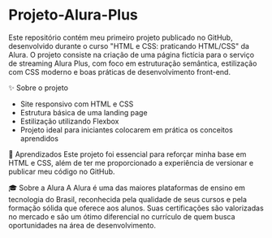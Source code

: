# Projeto-Alura-Plus
Este repositório contém meu primeiro projeto publicado no GitHub, desenvolvido durante o curso "HTML e CSS: praticando HTML/CSS" da Alura. O projeto consiste na criação de uma página fictícia para o serviço de streaming Alura Plus, com foco em estruturação semântica, estilização com CSS moderno e boas práticas de desenvolvimento front-end.

✨ Sobre o projeto
- Site responsivo com HTML e CSS
- Estrutura básica de uma landing page
- Estilização utilizando Flexbox
- Projeto ideal para iniciantes colocarem em prática os conceitos aprendidos

🚀 Aprendizados
Este projeto foi essencial para reforçar minha base em HTML e CSS, além de ter me proporcionado a experiência de versionar e publicar meu código no GitHub.

🎓 Sobre a Alura
A Alura é uma das maiores plataformas de ensino em tecnologia do Brasil, reconhecida pela qualidade de seus cursos e pela formação sólida que oferece aos alunos. Suas certificações são valorizadas no mercado e são um ótimo diferencial no currículo de quem busca oportunidades na área de desenvolvimento.


